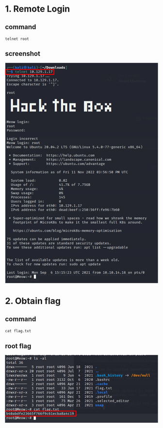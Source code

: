 # 1. Remote Login
## command
`telnet root`

## screenshot
  ![90696c474e98091c66dd657ab21a3d28.png](../_resources/90696c474e98091c66dd657ab21a3d28.png)

# 2. Obtain flag
## command
`cat flag.txt`
## root flag
  ![5b946c162ea823d8414d1cfcf61ba0cf.png](../_resources/5b946c162ea823d8414d1cfcf61ba0cf.png)